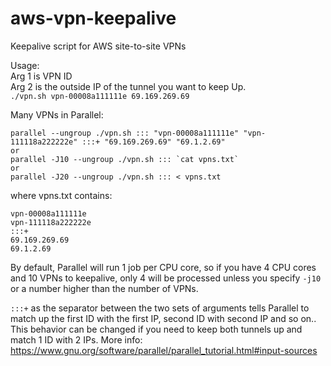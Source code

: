 # aws-vpn-keepalive  
Keepalive script for AWS site-to-site VPNs  
  
  
Usage:  
Arg 1 is VPN ID  
Arg 2 is the outside IP of the tunnel you want to keep Up.  
`./vpn.sh vpn-00008a111111e 69.169.269.69`  

Many VPNs in Parallel:  
```
parallel --ungroup ./vpn.sh ::: "vpn-00008a111111e" "vpn-111118a222222e" :::+ "69.169.269.69" "69.1.2.69"
or
parallel -J10 --ungroup ./vpn.sh ::: `cat vpns.txt`
or
parallel -J20 --ungroup ./vpn.sh ::: < vpns.txt
```  

where vpns.txt contains:  
```
vpn-00008a111111e
vpn-111118a222222e
:::+
69.169.269.69
69.1.2.69
```

By default, Parallel will run 1 job per CPU core, so if you have 4 CPU cores and 10 VPNs to keepalive, only 4 will be processed unless you specify `-j10` or a number higher than the number of VPNs.

`:::+` as the separator between the two sets of arguments tells Parallel to match up the first ID with the first IP, second ID with second IP and so on.. This behavior can be changed if you need to keep both tunnels up and match 1 ID with 2 IPs. More info: https://www.gnu.org/software/parallel/parallel_tutorial.html#input-sources
